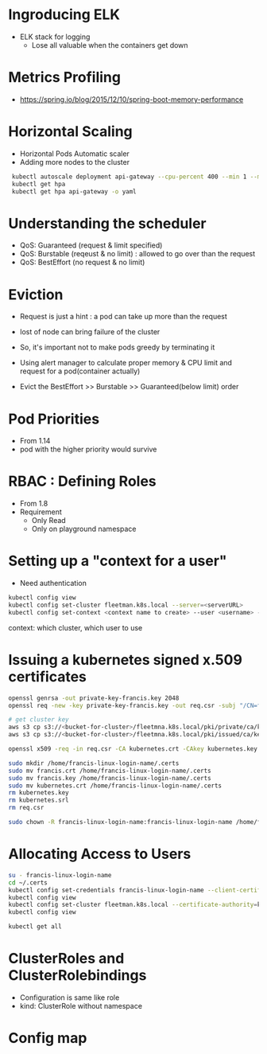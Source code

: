 # Ingroducing ELK 
- ELK stack for logging
  - Lose all valuable when the containers get down


# Metrics Profiling 
- https://spring.io/blog/2015/12/10/spring-boot-memory-performance


# Horizontal Scaling
- Horizontal Pods Automatic scaler
- Adding more nodes to the cluster
```sh
 kubectl autoscale deployment api-gateway --cpu-percent 400 --min 1 --max 4
 kubectl get hpa
 kubectl get hpa api-gateway -o yaml
 ```


# Understanding the scheduler
- QoS: Guaranteed (request & limit specified)
- QoS: Burstable  (reqeust & no limit) : allowed to go over than the request
- QoS: BestEffort (no request & no limit)

# Eviction
- Request is just a hint : a pod can take up more than the request
- lost of node can bring failure of the cluster
- So, it's important not to make pods greedy by terminating it
- Using alert manager to calculate proper memory & CPU limit and request for a pod(container actually)

- Evict the BestEffort >> Burstable >> Guaranteed(below limit) order

# Pod Priorities
- From 1.14
- pod with the higher priority would survive

# RBAC : Defining Roles
- From 1.8
- Requirement
  - Only Read
  - Only on playground namespace

# Setting up a "context for a user"
- Need authentication

```sh
kubectl config view
kubectl config set-cluster fleetman.k8s.local --server=<serverURL>
kubectl config set-context <context name to create> --user <username> --cluster=<clustername>
``` 
context: which cluster, which user to use

# Issuing a kubernetes signed x.509 certificates
```sh 
openssl genrsa -out private-key-francis.key 2048
openssl req -new -key private-key-francis.key -out req.csr -subj "/CN=francis-linux-login-name/O=francis-linux-login-name"

# get cluster key
aws s3 cp s3://<bucket-for-cluster>/fleetmna.k8s.local/pki/private/ca/key.key kubernetes.key
aws s3 cp s3://<bucket-for-cluster>/fleetmna.k8s.local/pki/issued/ca/key.crt kubernetes.crt

openssl x509 -req -in req.csr -CA kubernetes.crt -CAkey kubernetes.key -CAcreateserial -out francis.crt -days 365

sudo mkdir /home/francis-linux-login-name/.certs
sudo mv francis.crt /home/francis-linux-login-name/.certs
sudo mv francis.key /home/francis-linux-login-name/.certs
sudo mv kubernetes.crt /home/francis-linux-login-name/.certs
rm kubernetes.key
rm kubernetes.srl
rm req.csr

sudo chown -R francis-linux-login-name:francis-linux-login-name /home/francis-linux-login-name/.certs/
``` 

# Allocating Access to Users
```sh
su - francis-linux-login-name
cd ~/.certs
kubectl config set-credentials francis-linux-login-name --client-certificates=francis.crt --client-key=private-key-francis.key
kubectl config view
kubectl config set-cluster fleetman.k8s.local --certificate-authority=kubernetes.crt
kubectl config view

kubectl get all
```

# ClusterRoles and ClusterRolebindings
- Configuration is same like role
- kind: ClusterRole without namespace

# Config map
